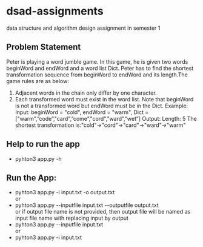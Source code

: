 # dsad-assignments
data structure and algorithm design assignment in semester 1

## Problem Statement
Peter is playing a word jumble game. In this game, he is given two words beginWord and endWord and a word list Dict.
Peter has to find the shortest transformation sequence from beginWord to endWord and its length.The game rules are as below:
1. Adjacent words in the chain only differ by one character.
2. Each transformed word must exist in the word list. Note that beginWord is not a transformed word but endWord must be
   in the Dict.
Example:
    Input: beginWord = "cold", endWord = "warm",
           Dict = ["warm",”code”,"card",”come”,"cord",”ward”,”wet”]
    Output:
           Length: 5
           The shortest transformation is:"cold"->"cord"->"card"->"ward"->"warm"

## Help to run the app
   - pyhton3 app.py -h

## Run the App:
  - pyhton3 app.py -i input.txt -o output.txt  
  or
  - pyhton3 app.py --inputfile input.txt --outputfile output.txt  
  or if output file name is not provided, then output file will be named as input file name with replacing input by output
  - pyhton3 app.py --inputfile input.txt  
  or
  - pyhton3 app.py -i input.txt  